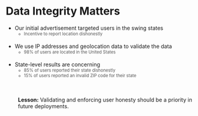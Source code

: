 # Data Integrity Matters

<ul>
  <li v-click="1">Our initial advertisement targeted users in the swing states
    <ul>
      <li class="nested-gray" v-click="2">Incentive to report location dishonestly</li>
    </ul>
  </li>
  <br>
  <li v-click="3">We use IP addresses and geolocation data to validate the data
    <ul>
      <li class="nested-gray" v-click="4">98% of users are located in the United States</li>
    </ul>
  </li>
  <br>
  <li v-click="5">State-level results are concerning
    <ul>
      <li class="nested-gray" v-click="6">85% of users reported their state dishonestly</li>
      <li class="nested-gray" v-click="7">15% of users reported an invalid ZIP code for their state</li>
    </ul>
  </li>
</ul>

<br>
<br>

<div style="margin-left: 2rem;" v-click="8"><strong>Lesson:</strong> Validating and enforcing user honesty should be a priority in future deployments.</div>

<SlideCurrentNo class="absolute bottom-8 right-10"/>

<style scoped>
.nested-gray {
  font-size: 0.8em;
  color: #555555 !important;
}
</style>